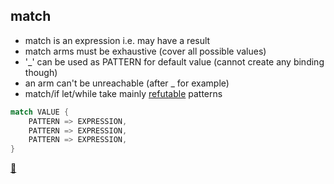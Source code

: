## match

* match is an expression i.e. may have a result
* match arms must be exhaustive (cover all possible values)
* '_' can be used as PATTERN for default value (cannot create any binding though)
* an arm can't be unreachable (after _ for example)
* match/if let/while take mainly [refutable](https://doc.rust-lang.org/book/ch18-02-refutability.html) patterns

```rust
match VALUE {
    PATTERN => EXPRESSION,
    PATTERN => EXPRESSION,
    PATTERN => EXPRESSION,
}
```

[📒](https://doc.rust-lang.org/book/ch18-01-all-the-places-for-patterns.html#match-arms)